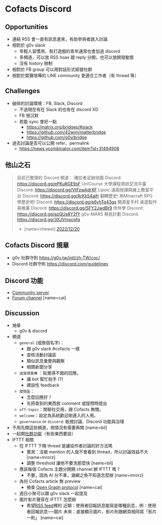 # Cofacts Discord

## Opportunities 
- 連結 RSS 會一直有訊息進來，有助參與者跳入討論
- 相對於 g0v slack
  - 年輕人習慣用，有打遊戲的青年通常也會加過 discord
  - 多頻道，可以放 RSS hoax 跟 reply 分開，也可以放開發動態
  - 沒有 history 限制
- 相對於 FB group 可以用對話形式經營社群
- 相對於眾聲喧嘩的 LINE community 更適合工作者（有 thread 等）

## Challenges
- 破碎的討論環境：FB, Slack, Discord
  - 不過現在有在 Slack 的也有在 discord XD
  - FB 很沉默
  - 若能 sync 會好一點
    - https://matrix.org/bridges/#slack
    - https://github.com/42wim/matterbridge
    - https://github.com/g0v/bridge
- 過去討論是否可以公開 refer、permalink
  - https://news.ycombinator.com/item?id=31494908

## 他山之石

> 目前已整理的 Discord 頻道：
> 確診者足跡地圖 Discord: https://discord.gg/ePKuRGE9sF
> UniCourse 大學課程資訊交流平臺 Discord: https://discord.gg/VtFzwAdrXF
> Lipoic 遠距授課與線上教室平台 Discord: https://discord.gg/ArKk54ajfr
> 翻轉歷史! 用Minecraft RPG 學歷史吧! Discord: https://discord.gg/e6vhTq43gs
> 開源星手村 桌遊製作與推廣 Discord: https://discord.gg/SFY2JwdBr9
> 伴伴學 Discord: https://discord.gg/azQUs8Y2fY
> g0v-MARS 移民計劃 Discord: https://discord.gg/3XJVmscpfq
> - [name=chewei] [2022/12/20](https://g0v-slack-archive.g0v.ronny.tw/index/channel/C048NKSFZEF/2022-12#ts-1671547615.174259)

## Cofacts Discord 規章

- g0v 社群守則 https://g0v.tw/intl/zh-TW/coc/
- Discord 社群守則 https://discord.com/guidelines


## Discord 功能

- [Community server](https://support.discord.com/hc/en-us/articles/360047132851)
- [Forum channel](https://support.discord.com/hc/en-us/articles/360047132851) [name=cai]

## Discussion

- 規章
  - g0v & discord
- 頻道
  - `general` (或換個名字)：
    - 跟 g0v slack #cofacts 一樣
    - 查核活動討論區
    - 類似訊息彙整與觀察
    - 相關新聞分享
  - `這寫得真棒` ：貼覺得不錯的回應。
    - 讓 bot 幫忙拍手 (?)
    - 建設性 feedback
  - `提問區`：
    - 怎麼回應好？
    - 先把查到的東西放 comment 或提問時提出
  - `off-topic`：閒聊社交用，跟 Cofacts 無關。
  - `welcome`：設定為系統歡迎剛進入的人用。
  - `governance` or `discord`: 板規討論、Discord 功能與治理
- 不用先開這些頻道，視情況有需要再開 [name=bil]
- 一起開[社群功能](https://support.discord.com/hc/en-us/articles/360047132851)（有些東西要設）
- IFTTT 相關
  - 在 IFTTT 下開 thread 是讓協作者討論的好方法嗎
    - 實測：沒被 mention 的人就不會看到 thread，所以討論效益不大 [name=mrorz]
    - 調整 threshold 讓他不要洗那麼快 [name=bil]
  - 應該每個 Cofacts 主題分開開 channel 綁 IFTTT 嗎？
    - 不要，因為 AI 分不準，漏網之魚不知道怎麼辦 [name=mrorz]
  - 為何 Cofacts article 無 preview
      - 檢查 [Open Graph protocol](https://ogp.me/) [name=cai]
  - 週日小聚可以跟 g0v slack 一起提及
  - 圖片影片聲音在 IFTTT 怎麼辦
      - 希望[RSS feed](https://cofacts.tw/api/articles/rss2?json=XQAAAAJqAAAAAAAAAABBKYjGk5HEXfaZDqqw7jepkVvpHoaw6thdjhrr-b_Bhg3VfcMU3C1NACsP6vf1l4WuYGYRonnH3Jn3yRknhddoAE26igkLElTNDrjIy40MX9A6b3Jj63VBqlSXTRK3eRes5cYe__-jggAA&source=Others)裡的<description>
近期：使用者回報訊息能寫是哪種訊息，例：使用者回報訊息──圖片
未來：直接顯示圖片，影片則跟網頁相同寫「影片一則」 [name=cai]
